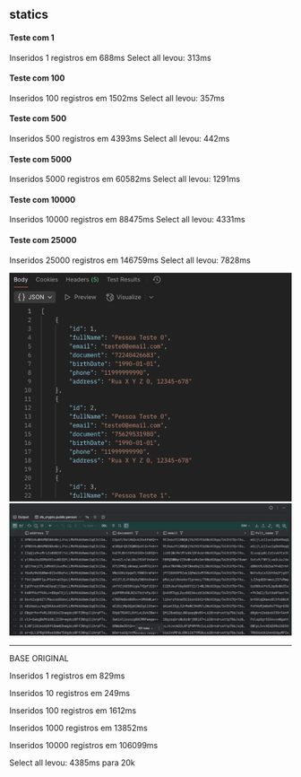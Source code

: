 ## statics

#### Teste com 1
Inseridos 1 registros em 688ms
Select all levou: 313ms

#### Teste com 100
Inseridos 100 registros em 1502ms
Select all levou: 357ms

#### Teste com 500
Inseridos 500 registros em 4393ms
Select all levou: 442ms

#### Teste com 5000
Inseridos 5000 registros em 60582ms
Select all levou: 1291ms

#### Teste com 10000
Inseridos 10000 registros em 88475ms
Select all levou: 4331ms

#### Teste com 25000
Inseridos 25000 registros em 146759ms
Select all levou: 7828ms

![img.png](img.png)
![img_1.png](img_1.png)



---------
BASE ORIGINAL

Inseridos 1 registros em 829ms

Inseridos 10 registros em 249ms

Inseridos 100 registros em 1612ms

Inseridos 1000 registros em 13852ms

Inseridos 10000 registros em 106099ms


Select all levou: 4385ms para 20k
